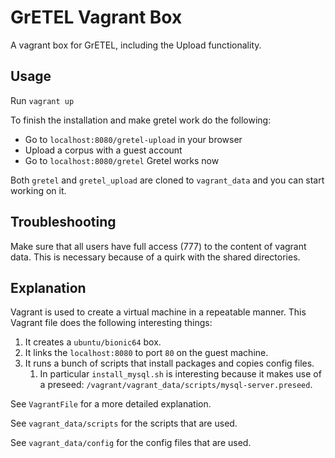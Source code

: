 # GrETEL Vagrant Box

A vagrant box for GrETEL, including the Upload functionality.

## Usage

Run `vagrant up`

To finish the installation and make gretel work do the following:

* Go to `localhost:8080/gretel-upload` in your browser
* Upload a corpus with a guest account
* Go to `localhost:8080/gretel` Gretel works now

Both `gretel` and `gretel_upload` are cloned to `vagrant_data` and you can start working on it.

## Troubleshooting

Make sure that all users have full access (777) to the content of vagrant data. This is necessary because of a quirk with the shared directories.

## Explanation

Vagrant is used to create a virtual machine in a repeatable manner.
This Vagrant file does the following interesting things:

1) It creates a `ubuntu/bionic64` box.
1) It links the `localhost:8080` to port `80` on the guest machine.
1) It runs a bunch of scripts that install packages and copies config files.
    1) In particular `install_mysql.sh` is interesting because it makes use of a preseed: `/vagrant/vagrant_data/scripts/mysql-server.preseed`.

See `VagrantFile` for a more detailed explanation.

See `vagrant_data/scripts` for the scripts that are used.

See `vagrant_data/config` for the config files that are used.
